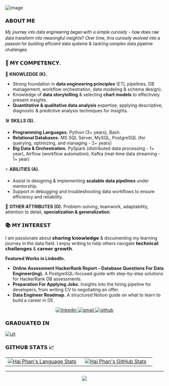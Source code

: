 ![image](https://github.com/user-attachments/assets/d11738bf-d370-4e6f-9196-32cb8da5cad2)


### 𝗔𝗕𝗢𝗨𝗧 𝗠𝗘

𝑀𝑦 𝑗𝑜𝑢𝑟𝑛𝑒𝑦 𝑖𝑛𝑡𝑜 𝑑𝑎𝑡𝑎 𝑒𝑛𝑔𝑖𝑛𝑒𝑒𝑟𝑖𝑛𝑔 𝑏𝑒𝑔𝑎𝑛 𝑤𝑖𝑡ℎ 𝑎 𝑠𝑖𝑚𝑝𝑙𝑒 𝑐𝑢𝑟𝑖𝑜𝑠𝑖𝑡𝑦 - ℎ𝑜𝑤 𝑑𝑜𝑒𝑠 𝑟𝑎𝑤 𝑑𝑎𝑡𝑎 𝑡𝑟𝑎𝑛𝑠𝑓𝑜𝑟𝑚 𝑖𝑛𝑡𝑜 𝑚𝑒𝑎𝑛𝑖𝑛𝑔𝑓𝑢𝑙 𝑖𝑛𝑠𝑖𝑔ℎ𝑡𝑠? 𝑂𝑣𝑒𝑟 𝑡𝑖𝑚𝑒, 𝑡ℎ𝑖𝑠 𝑐𝑢𝑟𝑖𝑜𝑠𝑖𝑡𝑦 𝑒𝑣𝑜𝑙𝑣𝑒𝑑 𝑖𝑛𝑡𝑜 𝑎 𝑝𝑎𝑠𝑠𝑖𝑜𝑛 𝑓𝑜𝑟 𝑏𝑢𝑖𝑙𝑑𝑖𝑛𝑔 𝑒𝑓𝑓𝑖𝑐𝑖𝑒𝑛𝑡 𝑑𝑎𝑡𝑎 𝑠𝑦𝑠𝑡𝑒𝑚𝑠 & 𝑡𝑎𝑐𝑘𝑙𝑖𝑛𝑔 𝑐𝑜𝑚𝑝𝑙𝑒𝑥 𝑑𝑎𝑡𝑎 𝑝𝑖𝑝𝑒𝑙𝑖𝑛𝑒 𝑐ℎ𝑎𝑙𝑙𝑒𝑛𝑔𝑒𝑠.

### :rocket: 𝗠𝗬 𝗖𝗢𝗠𝗣𝗘𝗧𝗘𝗡𝗖𝗬.

🧠 **KNOWLEDGE (K).**
- Strong foundation in **data engineering principles** (ETL pipelines, DB management, workflow orchestration, data modeling & schema design).
- Knowledge of **data storytelling** & selecting **chart models** to effectively present insights.
- **Quantitative & qualitative data analysis** expertise, applying descriptive, diagnostic & predictive analysis techniques for insights.

🛠 **SKILLS (S).**
- **Programming Languages.** Python (3+ years), Bash.
- **Relational Databases.** MS SQL Server, MySQL, PostgreSQL (for querying, optimizing, and managing - 2+ years)
- **Big Data & Orchestration.** PySpark (distributed data processing - 1+ year), Airflow (workflow automation), Kafka (real-time data streaming - 1+ year)

⚡ **ABILITIES (A).**
- Assist in designing & implementing **scalable data pipelines** under mentorship.
- Support in debugging and troubleshooting data workflows to ensure efficiency and reliability.

📌 **OTHER ATTRIBUTES (O).** Problem-solving, teamwork, adaptability, attention to detail, **specialization & generalization**.

### 📚 𝗠𝗬 𝗜𝗡𝗧𝗘𝗥𝗘𝗦𝗧

I am passionate about 𝘀𝗵𝗮𝗿𝗶𝗻𝗴 𝗸𝗻𝗼𝘄𝗹𝗲𝗱𝗴𝗲 & documenting my learning journey in the data field. I enjoy writing to help others navigate 𝘁𝗲𝗰𝗵𝗻𝗶𝗰𝗮𝗹 𝗰𝗵𝗮𝗹𝗹𝗲𝗻𝗴𝗲𝘀 & 𝗰𝗮𝗿𝗲𝗲𝗿 𝗴𝗿𝗼𝘄𝘁𝗵.

**Featured Works in LinkedIn.**
- **Online Assessment HackerRank Report – Database Questions For Data Engineer(ing).** A PostgreSQL-focused guide with step-by-step solutions for HackerRank DB assessments.
- **Preparation For Applying Jobs.** Insights into the hiring pipeline for developers, from writing CV to negotiating an offer.
- **Data Engineer Roadmap.** A structured Notion guide on what to learn to build a career in DE.

<div align="center">
<a href="https://www.linkedin.com/in/haiphan24112000">
<img src="https://img.shields.io/badge/Linkedin-0A66C2?style=for-the-badge&logo=linkedin&logoColor=white" alt="linkedin" />
</a>
<a href="mailto:phanthanhhai2411@gmail.com">
<img src="https://img.shields.io/badge/email%20-EA4335?style=for-the-badge&logo=gmail&logoColor=white" alt="gmail" />
</a>
<a href="https://github.com/haiphan2000">
<img src="https://img.shields.io/badge/github%20-black?style=for-the-badge&logo=github&logoColor=white" alt="github" />
</a>
</div>

### 𝗚𝗥𝗔𝗗𝗨𝗔𝗧𝗘𝗗 𝗜𝗡
[![uit](https://svg.bookmark.style/api?url=https://uit.edu.vn/&mode=light&style=horizontal)](https://uit.edu.vn)

### 𝗚𝗜𝗧𝗛𝗨𝗕 𝗦𝗧𝗔𝗧𝗦 📈
<div align="center">
  <table width="100%">
    <tbody>
      <tr>
        <td width="50%" style="border: none !important;">
        <div align="center" width="100%">
          <a href="https://github.com/haiphan2000">
            <img src="https://github-readme-stats.vercel.app/api/top-langs/?username=haiphan2000&hide=ruby&layout=compact&hide_border=true&langs_count=6" alt="Hai Phan's Language Stats" vertical-align="middle"/>
          </a>
        </div>
        </td>
        <td width="50%" style="border: none !important;">
        <div align="center" width="100%">
          <a href="https://github.com/haiphan2000">
            <!-- <img src="https://awesome-github-stats.azurewebsites.net/user-stats/haiphan2000?cardType=github&theme=github" alt="Hai Phan's GitHub Stats" /> -->
            <img src="https://github-readme-stats.vercel.app/api?username=haiphan2000&show_icons=true&hide=stars&hide_border=true" alt="Hai Phan's GitHub Stats" vertical-align="middle"/>
          </a>
        </div>
        </td>
      </tr>
    </tbody>
  <table>
<div>

---

<div align='center'>

![](https://komarev.com/ghpvc/?username=haiphan2000&label=Profile+Views)

</div>
